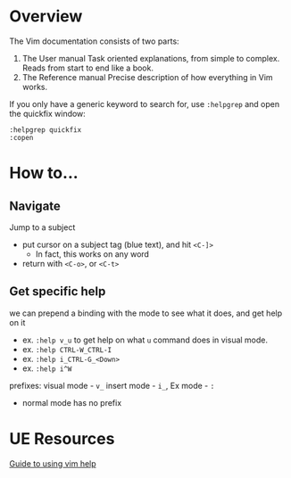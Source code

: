 
# Overview
The Vim documentation consists of two parts:
1. The User manual
   Task oriented explanations, from simple to complex.  Reads from start to
   end like a book.
2. The Reference manual
   Precise description of how everything in Vim works.

If you only have a generic keyword to search for, use `:helpgrep` and open the quickfix window:
```
:helpgrep quickfix
:copen
```

# How to...

## Navigate
Jump to a subject
- put cursor on a subject tag (blue text), and hit `<C-]>`
    - In fact, this works on any word
- return with `<C-o>`, or `<C-t>`

## Get specific help
we can prepend a binding with the mode to see what it does, and get help on it
- ex. `:help v_u` to get help on what `u` command does in visual mode.
- ex. `:help CTRL-W_CTRL-I`
- ex. `:help i_CTRL-G_<Down>`
- ex. `:help i^W`

prefixes:
visual mode - `v_`
insert mode - `i_`,
Ex mode - `:`
- normal mode has no prefix


# UE Resources
[Guide to using vim help](https://vi.stackexchange.com/questions/2136/how-do-i-navigate-to-topics-in-vims-documentation)
